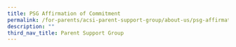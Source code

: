 ```yaml
---
title: PSG Affirmation of Commitment
permalink: /for-parents/acsi-parent-support-group/about-us/psg-affirmation-of-commitment/
description: ""
third_nav_title: Parent Support Group
---
```

